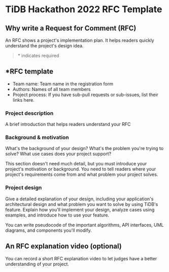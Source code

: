 # TiDB Hackathon 2022 RFC Template

## Why write a Request for Comment (RFC)

An RFC shows a project's implementation plan. It helps readers quickly understand the project's design idea.

> \* indicates required

## *RFC template

- Team name: Team name in the registration form
- Authors: Names of all team members
- Project process: If you have sub-pull requests or sub-issues, list their links here.

### Project description

A brief introduction that helps readers understand your RFC

### Background & motivation

What's the background of your design? What's the problem you're trying to solve? What use cases does your project support?

This section doesn't need much detail, but you must introduce your project's motivation or  background. You need to tell readers where your project's requirements come from and what problem your project solves.

### Project design

Give a detailed explanation of your design, including your application's architectural design and what problem you want to solve by using TiDB's feature. Explain how you'll implement your design, analyze cases using examples, and introduce how to use your feature.

You can write pseudocode of the important algorithms, API interfaces, UML diagrams, and components you'll modify.

## An RFC explanation video (optional)

You can record a short RFC explanation video to let judges have a better understanding of your project.